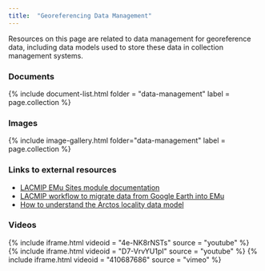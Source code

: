 ```yaml
---
title:  "Georeferencing Data Management"
---
```


Resources on this page are related to data management for georeference data, including data models used to store these data in collection management systems.

### Documents

{% include document-list.html folder = "data-management" label = page.collection %}

### Images

{% include image-gallery.html folder="data-management" label = page.collection %}

### Links to external resources

- [LACMIP EMu Sites module documentation](https://lacmip.github.io/emu/documentation/sites/)
- [LACMIP workflow to migrate data from Google Earth into EMu](https://lacmip.github.io/emu/documentation/googleearth/)
- [How to understand the Arctos locality data model](http://handbook.arctosdb.org/how_to/How-to-understand-the-Arctos-Locality-Model.html)

### Videos

{% include iframe.html videoid = "4e-NK8rNSTs" source = "youtube" %}
{% include iframe.html videoid = "D7-VrvYU1pI" source = "youtube" %}
{% include iframe.html videoid = "410687686" source = "vimeo" %}
